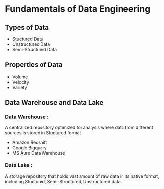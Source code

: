 # Fundamentals of Data Engineering

## Types of Data

- Stuctured Data
- Unstructured Data
- Semi-Structured Data

## Properties of Data

- Volume
- Velocity
- Variety

## Data Warehouse and Data Lake

### Data Warehouse :

A centralized repository optimized for analysis where data from different sources is stored in Stuctured format

- Amazon Redshift
- Google Bigquery
- MS Aure Data Warehouse

### Data Lake :

A storage repository that holds vast amount of raw data in its native format, including Stuctured, Semi-Structured, Unstructured data
